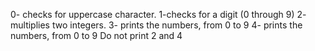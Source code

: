 0- checks for uppercase character.
1-checks for a digit (0 through 9)
2- multiplies two integers.
3- prints the numbers, from 0 to 9
4- prints the numbers, from 0 to 9 Do not print 2 and 4